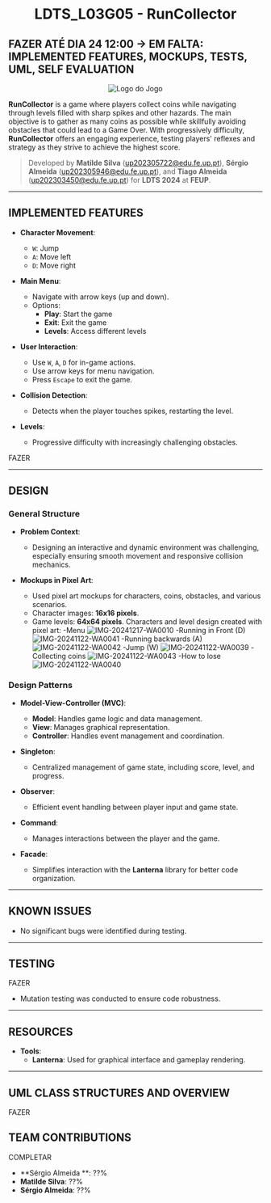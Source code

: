 <h1 align="center">
  LDTS_L03G05 - RunCollector
</h1>

## **FAZER ATÉ DIA 24 12:00 -> EM FALTA: IMPLEMENTED FEATURES, MOCKUPS, TESTS, UML, SELF EVALUATION**

<p align="center">
  <img src="https://github.com/user-attachments/assets/2a55d3d7-4e24-4259-bc18-be80ece03937" alt="Logo do Jogo"/>
</p>


**RunCollector** is a game where players collect coins while navigating through levels filled with sharp spikes and other hazards. The main objective is to gather as many coins as possible while skillfully avoiding obstacles that could lead to a Game Over. With progressively difficulty, **RunCollector** offers an engaging experience, testing players' reflexes and strategy as they strive to achieve the highest score.

> Developed by **Matilde Silva** (up202305722@edu.fe.up.pt), **Sérgio Almeida** (up202305946@edu.fe.up.pt), and **Tiago Almeida** (up202303450@edu.fe.up.pt) for **LDTS 2024** at **FEUP**.
---

## **IMPLEMENTED FEATURES**

* **Character Movement**:
  * `W`: Jump
  * `A`: Move left
  * `D`: Move right

* **Main Menu**:
  * Navigate with arrow keys (up and down).
  * Options:
    * **Play**: Start the game
    * **Exit**: Exit the game
    * **Levels**: Access different levels

* **User Interaction**:
  * Use `W`, `A`, `D` for in-game actions.
  * Use arrow keys for menu navigation.
  * Press `Escape` to exit the game.

* **Collision Detection**:
  * Detects when the player touches spikes, restarting the level.

* **Levels**:
  * Progressive difficulty with increasingly challenging obstacles.

FAZER

---

## **DESIGN**

### **General Structure**

* **Problem Context**:
  * Designing an interactive and dynamic environment was challenging, especially ensuring smooth movement and responsive collision mechanics.

* **Mockups in Pixel Art**:
  * Used pixel art mockups for characters, coins, obstacles, and various scenarios.
  * Character images: **16x16 pixels**.
  * Game levels: **64x64 pixels**.
  Characters and level design created with pixel art:
    -Menu
    ![IMG-20241217-WA0010](https://github.com/user-attachments/assets/6a8f33c1-c9c2-4e32-b5cd-518d36dc4fc5)
    -Running in Front (D)
    ![IMG-20241122-WA0041](https://github.com/user-attachments/assets/0b8ce8d4-558f-44f1-af59-c7de05402c76)
    -Running backwards (A)
    ![IMG-20241122-WA0042](https://github.com/user-attachments/assets/3948330a-c2c4-4b2c-ab3b-4f9f21d9810d)
    -Jump (W)
    ![IMG-20241122-WA0039](https://github.com/user-attachments/assets/06c21202-536e-4f2a-9ad9-141dc0c18e96)
    -Collecting coins 
    ![IMG-20241122-WA0043](https://github.com/user-attachments/assets/f2463dae-0122-4e67-853d-b8d77d8df71f)
    -How to lose
    ![IMG-20241122-WA0040](https://github.com/user-attachments/assets/39ddf583-f01e-45bb-a39c-d26bc911a4d0)


### **Design Patterns**

* **Model-View-Controller (MVC)**:
  * **Model**: Handles game logic and data management.
  * **View**: Manages graphical representation.
  * **Controller**: Handles event management and coordination.

* **Singleton**:
  * Centralized management of game state, including score, level, and progress.

* **Observer**:
  * Efficient event handling between player input and game state.

* **Command**:
  * Manages interactions between the player and the game.

* **Facade**:
  * Simplifies interaction with the **Lanterna** library for better code organization.

---

## **KNOWN ISSUES**

* No significant bugs were identified during testing.

---

## **TESTING**
FAZER

* Mutation testing was conducted to ensure code robustness.

---

## **RESOURCES**

* **Tools**:
  * **Lanterna**: Used for graphical interface and gameplay rendering.
    
---

## **UML CLASS STRUCTURES AND OVERVIEW**
FAZER

## **TEAM CONTRIBUTIONS**
COMPLETAR

* **Sérgio Almeida **: ??%
* **Matilde Silva**: ??%
* **Sérgio Almeida**: ??%
